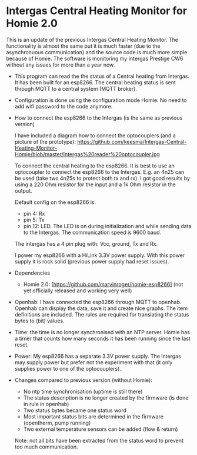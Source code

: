# Intergas Central Heating Monitor for Homie 2.0

This is an update of the previous Intergas Central Heating Monitor. The functionality is almost the same but it is much faster (due to the asynchronuous communication) and the source code is much more simple because of Homie. 
The software is monitoring my Intergas Prestige CW6 without any issues for more than a year now.

* This program can read the the status of a Central heating from Intergas.
  It has been built for an esp8266. The central heating status is sent through MQTT to a central system (MQTT broker).
  
* Configuration is done using the configuration mode Homie. No need to add wifi password to the code anymore.

* How to connect the esp8266 to the Intergas (is the same as previous version)

  I have included a diagram how to connect the optocouplers (and a picture of the prototype):
  https://github.com/keesma/Intergas-Central-Heating-Monitor-Homie/blob/master/Intergas%20reader%20optocoupler.jpg

  To connect the central heating to the esp8266.
  It is best to use an optocoupler to connect the esp8266 to the Intergas.
  E.g. an 4n25 can be used (take two 4n25s to protect both tx and rx).
  I got good results by using a 220 Ohm resistor for the input and a 1k Ohm resistor in the output.

  Default config on the esp8266 is:
  - pin 4: Rx
  - pin 5: Tx
  - pin 12: LED. The LED is on during initialization and while sending data to the Intergas.
  The communication speed is 9600 baud.

  The intergas has a 4 pin plug with: Vcc, ground, Tx and Rx.
  
  I power my esp8266 with a HiLink 3.3V power supply. With this power supply it is rock solid (previous power supply had reset issues).

* Dependencies
  - Homie 2.0: [https://github.com/marvinroger/homie-esp8266] (not yet officially released and working very well)
  
* Openhab: I have connected the esp8266 through MQTT to openhab. Openhab can display the data, save it and create nice graphs. The item definitions are included. The rules are required for translating the status bytes to (bit) values.

* Time: the time is no longer synchronised with an NTP server. Homie has a timer that counts how many seconds it has been running since the last reset.

* Power: My esp8266 has a separate 3.3V power supply. The Intergas may supply power but prefer not the experiment with that (it only supplies power to one of the optocouplers).

* Changes compared to previous version (without Homie):
  - No ntp time synchronisation (uptime is still there)
  - The status description is no longer created by the firmware (is done in rule in openhab)
  - Two status bytes became one status word
  - Most important status bits are determined in the firmware (opentherm, pump running)
  - Two external temperature sensors can be added (flow & return) 

  Note: not all bits have been extracted from the status word to prevent too much communication.

